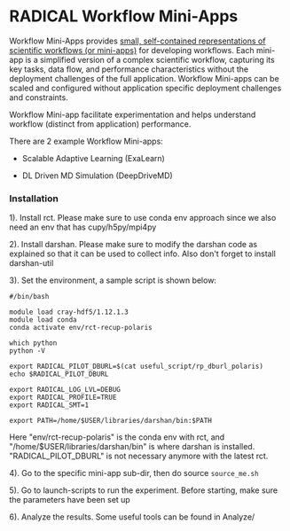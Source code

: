 # RADICAL Workflow Mini-Apps
Workflow Mini-Apps provides [small, self-contained representations of scientific workflows (or mini-apps)](https://arxiv.org/abs/2403.18073) for developing workflows.
Each mini-app is a simplified version of a complex scientific workflow, capturing its key tasks, data flow, and performance characteristics without the deployment challenges of the full application.
Workflow Mini-apps can be scaled and configured without application specific deployment challenges and constraints​.


Workflow Mini-app facilitate experimentation and helps understand workflow (distinct from application) performance.

There are 2 example Workflow Mini-apps:

- Scalable Adaptive Learning (ExaLearn)

- DL Driven MD Simulation (DeepDriveMD)

### Installation
1). Install rct. Please make sure to use conda env approach since we also need an env that has cupy/h5py/mpi4py

2). Install darshan. Please make sure to modify the darshan code as explained so that it can be used to collect info. Also don't forget to install darshan-util

3). Set the environment, a sample script is shown below:

```
#/bin/bash

module load cray-hdf5/1.12.1.3
module load conda
conda activate env/rct-recup-polaris

which python
python -V

export RADICAL_PILOT_DBURL=$(cat useful_script/rp_dburl_polaris)
echo $RADICAL_PILOT_DBURL

export RADICAL_LOG_LVL=DEBUG
export RADICAL_PROFILE=TRUE
export RADICAL_SMT=1

export PATH=/home/$USER/libraries/darshan/bin:$PATH
```

Here "env/rct-recup-polaris" is the conda env with rct, and "/home/$USER/libraries/darshan/bin" is where darshan is installed. "RADICAL_PILOT_DBURL" is not necessary anymore with the latest rct.

4). Go to the specific mini-app sub-dir, then do source `source_me.sh` 

5). Go to launch-scripts to run the experiment. Before starting, make sure the parameters have been set up

6). Analyze the results. Some useful tools can be found in Analyze/
